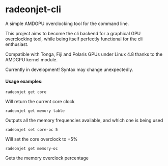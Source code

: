 # radeonjet-cli

A simple AMDGPU overclocking tool for the command line.

This project aims to become the cli backend for a graphical GPU overclocking tool, while being itself perfectly functional for the cli enthusiast. 

Compatible with Tonga, Fiji and Polaris GPUs under Linux 4.8 thanks to the AMDGPU kernel module. 

Currently in development! Syntax may change unexpectedly.

#### Usage examples:

	radeonjet get core

Will return the current core clock

	radeonjet get memory table

Outputs all the memory frequencies available, and which one is being used

	radeonjet set core-oc 5

Will set the core overclock to +5%

	radeonjet get memory-oc

Gets the memory overclock percentage

